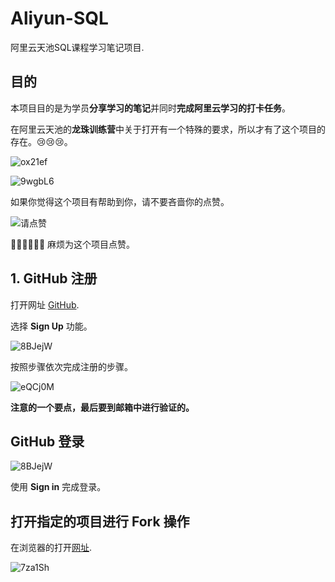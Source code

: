 # Aliyun-SQL

阿里云天池SQL课程学习笔记项目.

## 目的

本项目目的是为学员**分享学习的笔记**并同时**完成阿里云学习的打卡任务**。

在阿里云天池的**龙珠训练营**中关于打开有一个特殊的要求，所以才有了这个项目的存在。😢😢😢。

![ox21ef](https://ipslw.oss-cn-beijing.aliyuncs.com/uPic/ox21ef.png)

![9wgbL6](https://ipslw.oss-cn-beijing.aliyuncs.com/uPic/9wgbL6.png)

如果你觉得这个项目有帮助到你，请不要吝啬你的点赞。

![请点赞](https://ipslw.oss-cn-beijing.aliyuncs.com/uPic/WwtRvJ.png)

👍🏻👍🏻👍🏻 麻烦为这个项目点赞。


## 1. GitHub 注册

打开网址 [GitHub](https://www.github.com). 

选择 **Sign Up** 功能。

![8BJejW](https://ipslw.oss-cn-beijing.aliyuncs.com/uPic/8BJejW.png)

按照步骤依次完成注册的步骤。

![eQCj0M](https://ipslw.oss-cn-beijing.aliyuncs.com/uPic/eQCj0M.png)

**注意的一个要点，最后要到邮箱中进行验证的。**

## GitHub 登录

![8BJejW](https://ipslw.oss-cn-beijing.aliyuncs.com/uPic/8BJejW.png)

使用 **Sign in** 完成登录。

## 打开指定的项目进行 Fork 操作

在浏览器的打开[网址](https://github.com/WangLaoShi/Aliyun-SQL).

![7za1Sh](https://ipslw.oss-cn-beijing.aliyuncs.com/uPic/7za1Sh.png)



